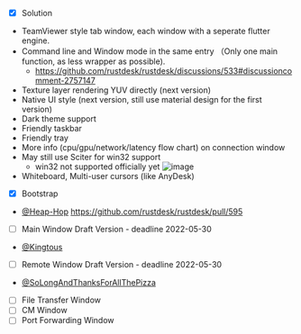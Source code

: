 - [x] Solution
 - TeamViewer style tab window, each window with a seperate flutter engine.
 - Command line and Window mode in the same entry （Only one main function, as less wrapper as possible).
   - https://github.com/rustdesk/rustdesk/discussions/533#discussioncomment-2757147
 - Texture layer rendering YUV directly (next version)
 - Native UI style (next version, still use material design for the first version)
 - Dark theme support
 - Friendly taskbar
 - Friendly tray
 - More info (cpu/gpu/network/latency flow chart) on connection window
 - May still use Sciter for win32 support
   - win32 not supported officially yet
![image](https://user-images.githubusercontent.com/71636191/169973636-64d6131d-3f4f-42f1-b00b-2231786f16e8.png)
 - Whiteboard, Multi-user cursors (like AnyDesk)
- [x] Bootstrap
 - [@Heap-Hop](https://github.com/Heap-Hop) https://github.com/rustdesk/rustdesk/pull/595
- [ ] Main Window Draft Version - deadline 2022-05-30
 - [@Kingtous](https://github.com/Kingtous)
- [ ] Remote Window Draft Version - deadline 2022-05-30
 - [@SoLongAndThanksForAllThePizza](https://github.com/SoLongAndThanksForAllThePizza)
- [ ] File Transfer Window
- [ ] CM Window
- [ ] Port Forwarding Window